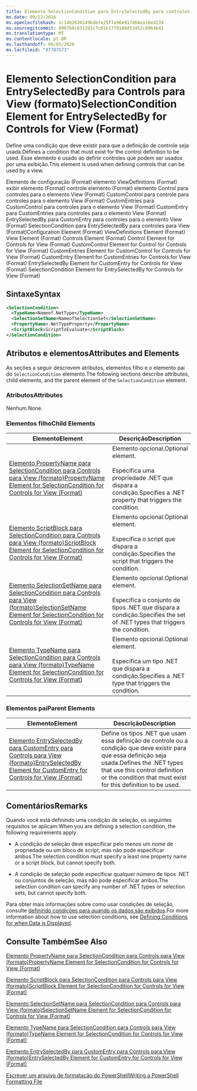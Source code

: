 ```yaml
---
title: Elemento SelectionCondition para EntrySelectedBy para controles para View (Format) | Microsoft Docs
ms.date: 09/13/2016
ms.openlocfilehash: 1c14b2638249bdbfe25f7a96e917d66ea10ed239
ms.sourcegitcommit: 0907b8c6322d2c7c61b17f8168d53452c8964b41
ms.translationtype: MT
ms.contentlocale: pt-BR
ms.lasthandoff: 08/05/2020
ms.locfileid: "87787573"
---
```

# <a name="selectioncondition-element-for-entryselectedby-for-controls-for-view-format"></a><span data-ttu-id="e6f26-102">Elemento SelectionCondition para EntrySelectedBy para Controls para View (formato)</span><span class="sxs-lookup"><span data-stu-id="e6f26-102">SelectionCondition Element for EntrySelectedBy for Controls for View (Format)</span></span>

<span data-ttu-id="e6f26-103">Define uma condição que deve existir para que a definição de controle seja usada.</span><span class="sxs-lookup"><span data-stu-id="e6f26-103">Defines a condition that must exist for the control definition to be used.</span></span> <span data-ttu-id="e6f26-104">Esse elemento é usado ao definir controles que podem ser usados por uma exibição.</span><span class="sxs-lookup"><span data-stu-id="e6f26-104">This element is used when defining controls that can be used by a view.</span></span>

<span data-ttu-id="e6f26-105">Elemento de configuração (Format) elemento ViewDefinitions (Format) exibir elemento (Format) controle elemento (Format) elemento Control para controles para o elemento View (Format) CustomControl para controle para controles para o elemento View (Format) CustomEntries para CustomControl para controles para o elemento View (Format) CustomEntry para CustomEntries para controles para o elemento View (Format) EntrySelectedBy para CustomEntry para controles para o elemento View (Format) SelectionCondition para EntrySelectedBy para controles para View (Format)</span><span class="sxs-lookup"><span data-stu-id="e6f26-105">Configuration Element (Format) ViewDefinitions Element (Format) View Element (Format) Controls Element (Format) Control Element for Controls for View (Format) CustomControl Element for Control for Controls for View (Format) CustomEntries Element for CustomControl for Controls for View (Format) CustomEntry Element for CustomEntries for Controls for View (Format) EntrySelectedBy Element for CustomEntry for Controls for View (Format) SelectionCondition Element for EntrySelectedBy for Controls for View (Format)</span></span>

## <a name="syntax"></a><span data-ttu-id="e6f26-106">Sintaxe</span><span class="sxs-lookup"><span data-stu-id="e6f26-106">Syntax</span></span>

```xml
<SelectionCondition>
  <TypeName>Nameof.NetType</TypeName>
  <SelectionSetName>NameofSelectionSet</SelectionSetName>
  <PropertyName>.NetTypeProperty</PropertyName>
  <ScriptBlock>ScriptToEvaluate</ScriptBlock>
</SelectionCondition>
```

## <a name="attributes-and-elements"></a><span data-ttu-id="e6f26-107">Atributos e elementos</span><span class="sxs-lookup"><span data-stu-id="e6f26-107">Attributes and Elements</span></span>

<span data-ttu-id="e6f26-108">As seções a seguir descrevem atributos, elementos filho e o elemento pai do `SelectionCondition` elemento.</span><span class="sxs-lookup"><span data-stu-id="e6f26-108">The following sections describe attributes, child elements, and the parent element of the `SelectionCondition` element.</span></span>

### <a name="attributes"></a><span data-ttu-id="e6f26-109">Atributos</span><span class="sxs-lookup"><span data-stu-id="e6f26-109">Attributes</span></span>

<span data-ttu-id="e6f26-110">Nenhum.</span><span class="sxs-lookup"><span data-stu-id="e6f26-110">None.</span></span>

### <a name="child-elements"></a><span data-ttu-id="e6f26-111">Elementos filho</span><span class="sxs-lookup"><span data-stu-id="e6f26-111">Child Elements</span></span>

|<span data-ttu-id="e6f26-112">Elemento</span><span class="sxs-lookup"><span data-stu-id="e6f26-112">Element</span></span>|<span data-ttu-id="e6f26-113">Descrição</span><span class="sxs-lookup"><span data-stu-id="e6f26-113">Description</span></span>|
|-------------|-----------------|
|[<span data-ttu-id="e6f26-114">Elemento PropertyName para SelectionCondition para Controls para View (formato)</span><span class="sxs-lookup"><span data-stu-id="e6f26-114">PropertyName Element for SelectionCondition for Controls for View (Format)</span></span>](./propertyname-element-for-selectioncondition-for-controls-for-view-format.md)|<span data-ttu-id="e6f26-115">Elemento opcional.</span><span class="sxs-lookup"><span data-stu-id="e6f26-115">Optional element.</span></span><br /><br /> <span data-ttu-id="e6f26-116">Especifica uma propriedade .NET que dispara a condição.</span><span class="sxs-lookup"><span data-stu-id="e6f26-116">Specifies a .NET property that triggers the condition.</span></span>|
|[<span data-ttu-id="e6f26-117">Elemento ScriptBlock para SelectionCondition para Controls para View (formato)</span><span class="sxs-lookup"><span data-stu-id="e6f26-117">ScriptBlock Element for SelectionCondition for Controls for View (Format)</span></span>](./scriptblock-element-for-selectioncondition-for-controls-for-view-format.md)|<span data-ttu-id="e6f26-118">Elemento opcional.</span><span class="sxs-lookup"><span data-stu-id="e6f26-118">Optional element.</span></span><br /><br /> <span data-ttu-id="e6f26-119">Especifica o script que dispara a condição.</span><span class="sxs-lookup"><span data-stu-id="e6f26-119">Specifies the script that triggers the condition.</span></span>|
|[<span data-ttu-id="e6f26-120">Elemento SelectionSetName para SelectionCondition para Controls para View (formato)</span><span class="sxs-lookup"><span data-stu-id="e6f26-120">SelectionSetName Element for SelectionCondition for Controls for View (Format)</span></span>](./selectionsetname-element-for-selectioncondition-for-controls-for-view-format.md)|<span data-ttu-id="e6f26-121">Elemento opcional.</span><span class="sxs-lookup"><span data-stu-id="e6f26-121">Optional element.</span></span><br /><br /> <span data-ttu-id="e6f26-122">Especifica o conjunto de tipos .NET que dispara a condição.</span><span class="sxs-lookup"><span data-stu-id="e6f26-122">Specifies the set of .NET types that triggers the condition.</span></span>|
|[<span data-ttu-id="e6f26-123">Elemento TypeName para SelectionCondition para Controls para View (formato)</span><span class="sxs-lookup"><span data-stu-id="e6f26-123">TypeName Element for SelectionCondition for Controls for View (Format)</span></span>](./typename-element-for-selectioncondition-for-controls-for-view-format.md)|<span data-ttu-id="e6f26-124">Elemento opcional.</span><span class="sxs-lookup"><span data-stu-id="e6f26-124">Optional element.</span></span><br /><br /> <span data-ttu-id="e6f26-125">Especifica um tipo .NET que dispara a condição.</span><span class="sxs-lookup"><span data-stu-id="e6f26-125">Specifies a .NET type that triggers the condition.</span></span>|

### <a name="parent-elements"></a><span data-ttu-id="e6f26-126">Elementos pai</span><span class="sxs-lookup"><span data-stu-id="e6f26-126">Parent Elements</span></span>

|<span data-ttu-id="e6f26-127">Elemento</span><span class="sxs-lookup"><span data-stu-id="e6f26-127">Element</span></span>|<span data-ttu-id="e6f26-128">Descrição</span><span class="sxs-lookup"><span data-stu-id="e6f26-128">Description</span></span>|
|-------------|-----------------|
|[<span data-ttu-id="e6f26-129">Elemento EntrySelectedBy para CustomEntry para Controls para View (formato)</span><span class="sxs-lookup"><span data-stu-id="e6f26-129">EntrySelectedBy Element for CustomEntry for Controls for View (Format)</span></span>](./entryselectedby-element-for-customentry-for-controls-for-view-format.md)|<span data-ttu-id="e6f26-130">Define os tipos .NET que usam essa definição de controle ou a condição que deve existir para que essa definição seja usada.</span><span class="sxs-lookup"><span data-stu-id="e6f26-130">Defines the .NET types that use this control definition or the condition that must exist for this definition to be used.</span></span>|

## <a name="remarks"></a><span data-ttu-id="e6f26-131">Comentários</span><span class="sxs-lookup"><span data-stu-id="e6f26-131">Remarks</span></span>

<span data-ttu-id="e6f26-132">Quando você está definindo uma condição de seleção, os seguintes requisitos se aplicam:</span><span class="sxs-lookup"><span data-stu-id="e6f26-132">When you are defining a selection condition, the following requirements apply:</span></span>

- <span data-ttu-id="e6f26-133">A condição de seleção deve especificar pelo menos um nome de propriedade ou um bloco de script, mas não pode especificar ambos.</span><span class="sxs-lookup"><span data-stu-id="e6f26-133">The selection condition must specify a least one property name or a script block, but cannot specify both.</span></span>

- <span data-ttu-id="e6f26-134">A condição de seleção pode especificar qualquer número de tipos .NET ou conjuntos de seleção, mas não pode especificar ambos.</span><span class="sxs-lookup"><span data-stu-id="e6f26-134">The selection condition can specify any number of .NET types or selection sets, but cannot specify both.</span></span>

<span data-ttu-id="e6f26-135">Para obter mais informações sobre como usar condições de seleção, consulte [definindo condições para quando os dados são exibidos](./defining-conditions-for-displaying-data.md).</span><span class="sxs-lookup"><span data-stu-id="e6f26-135">For more information about how to use selection conditions, see [Defining Conditions for when Data is Displayed](./defining-conditions-for-displaying-data.md).</span></span>

## <a name="see-also"></a><span data-ttu-id="e6f26-136">Consulte Também</span><span class="sxs-lookup"><span data-stu-id="e6f26-136">See Also</span></span>

[<span data-ttu-id="e6f26-137">Elemento PropertyName para SelectionCondition para Controls para View (formato)</span><span class="sxs-lookup"><span data-stu-id="e6f26-137">PropertyName Element for SelectionCondition for Controls for View (Format)</span></span>](./propertyname-element-for-selectioncondition-for-controls-for-view-format.md)

[<span data-ttu-id="e6f26-138">Elemento ScriptBlock para SelectionCondition para Controls para View (formato)</span><span class="sxs-lookup"><span data-stu-id="e6f26-138">ScriptBlock Element for SelectionCondition for Controls for View (Format)</span></span>](./scriptblock-element-for-selectioncondition-for-controls-for-view-format.md)

[<span data-ttu-id="e6f26-139">Elemento SelectionSetName para SelectionCondition para Controls para View (formato)</span><span class="sxs-lookup"><span data-stu-id="e6f26-139">SelectionSetName Element for SelectionCondition for Controls for View (Format)</span></span>](./selectionsetname-element-for-selectioncondition-for-controls-for-view-format.md)

[<span data-ttu-id="e6f26-140">Elemento TypeName para SelectionCondition para Controls para View (formato)</span><span class="sxs-lookup"><span data-stu-id="e6f26-140">TypeName Element for SelectionCondition for Controls for View (Format)</span></span>](./typename-element-for-selectioncondition-for-controls-for-view-format.md)

[<span data-ttu-id="e6f26-141">Elemento EntrySelectedBy para CustomEntry para Controls para View (formato)</span><span class="sxs-lookup"><span data-stu-id="e6f26-141">EntrySelectedBy Element for CustomEntry for Controls for View (Format)</span></span>](./entryselectedby-element-for-customentry-for-controls-for-view-format.md)

[<span data-ttu-id="e6f26-142">Escrever um arquivo de formatação do PowerShell</span><span class="sxs-lookup"><span data-stu-id="e6f26-142">Writing a PowerShell Formatting File</span></span>](./writing-a-powershell-formatting-file.md)
